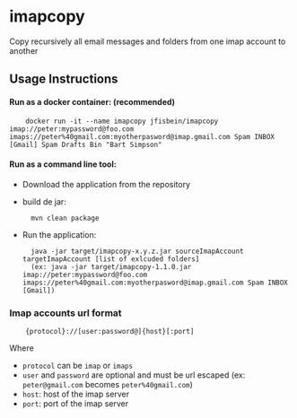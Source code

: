imapcopy
========

Copy recursively all email messages and folders from one imap account to another

Usage Instructions
-------------------------

#### Run as a docker container: **(recommended)**

        docker run -it --name imapcopy jfisbein/imapcopy imap://peter:mypassword@foo.com imaps://peter%40gmail.com:myotherpasword@imap.gmail.com Spam INBOX [Gmail] Spam Drafts Bin "Bart Simpson"        

#### Run as a command line tool:
* Download the application from the repository
* build de jar:

        mvn clean package
        
* Run the application:

        java -jar target/imapcopy-x.y.z.jar sourceImapAccount targetImapAccount [list of exlcuded folders]    
        (ex: java -jar target/imapcopy-1.1.0.jar imap://peter:mypassword@foo.com imaps://peter%40gmail.com:myotherpasword@imap.gmail.com Spam INBOX [Gmail])

        
### Imap accounts url format

        {protocol}://[user:password@]{host}[:port]
        
Where 
* `protocol` can be `imap` or `imaps`
* `user` and `password` are optional and must be url escaped (ex: `peter@gmail.com` becomes `peter%40gmail.com`)
* `host`: host of the imap server
* `port`: port of the imap server
